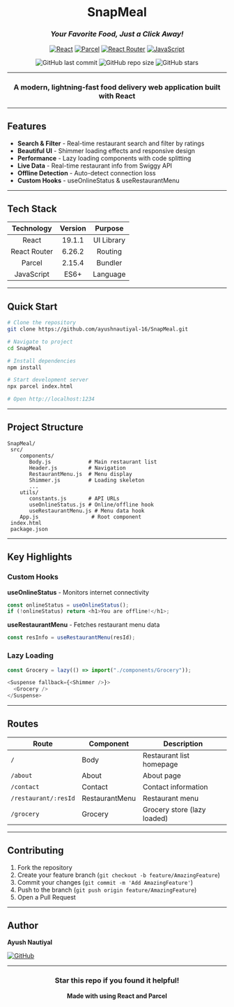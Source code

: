 ﻿<div align="center">

#  SnapMeal

### *Your Favorite Food, Just a Click Away!*

[![React](https://img.shields.io/badge/React-19.1.1-61DAFB?style=for-the-badge&logo=react&logoColor=white)](https://react.dev/)
[![Parcel](https://img.shields.io/badge/Parcel-2.15.4-E8B500?style=for-the-badge&logo=parcel&logoColor=white)](https://parceljs.org/)
[![React Router](https://img.shields.io/badge/React_Router-6.26.2-CA4245?style=for-the-badge&logo=react-router&logoColor=white)](https://reactrouter.com/)
[![JavaScript](https://img.shields.io/badge/JavaScript-ES6+-F7DF1E?style=for-the-badge&logo=javascript&logoColor=black)](https://developer.mozilla.org/en-US/docs/Web/JavaScript)

![GitHub last commit](https://img.shields.io/github/last-commit/ayushnautiyal-16/SnapMeal?style=flat-square)
![GitHub repo size](https://img.shields.io/github/repo-size/ayushnautiyal-16/SnapMeal?style=flat-square)
![GitHub stars](https://img.shields.io/github/stars/ayushnautiyal-16/SnapMeal?style=social)

---

###  A modern, lightning-fast food delivery web application built with React

</div>

---

##  Features

-  **Search & Filter** - Real-time restaurant search and filter by ratings
-  **Beautiful UI** - Shimmer loading effects and responsive design
-  **Performance** - Lazy loading components with code splitting
-  **Live Data** - Real-time restaurant info from Swiggy API
-  **Offline Detection** - Auto-detect connection loss
-  **Custom Hooks** - useOnlineStatus & useRestaurantMenu

---

##  Tech Stack

| Technology | Version | Purpose |
|:----------:|:-------:|:-------:|
| React | 19.1.1 | UI Library |
| React Router | 6.26.2 | Routing |
| Parcel | 2.15.4 | Bundler |
| JavaScript | ES6+ | Language |

---

##  Quick Start

```bash
# Clone the repository
git clone https://github.com/ayushnautiyal-16/SnapMeal.git

# Navigate to project
cd SnapMeal

# Install dependencies
npm install

# Start development server
npx parcel index.html

# Open http://localhost:1234
```

---

##  Project Structure

```
SnapMeal/
 src/
    components/
       Body.js            # Main restaurant list
       Header.js          # Navigation
       RestaurantMenu.js  # Menu display
       Shimmer.js         # Loading skeleton
       ...
    utils/
       constants.js       # API URLs
       useOnlineStatus.js # Online/offline hook
       useRestaurantMenu.js # Menu data hook
    App.js                 # Root component
 index.html
 package.json
```

---

##  Key Highlights

### Custom Hooks

**useOnlineStatus** - Monitors internet connectivity
```javascript
const onlineStatus = useOnlineStatus();
if (!onlineStatus) return <h1>You are offline!</h1>;
```

**useRestaurantMenu** - Fetches restaurant menu data
```javascript
const resInfo = useRestaurantMenu(resId);
```

### Lazy Loading
```javascript
const Grocery = lazy(() => import("./components/Grocery"));

<Suspense fallback={<Shimmer />}>
  <Grocery />
</Suspense>
```

---

##  Routes

| Route | Component | Description |
|-------|-----------|-------------|
| `/` | Body | Restaurant list homepage |
| `/about` | About | About page |
| `/contact` | Contact | Contact information |
| `/restaurant/:resId` | RestaurantMenu | Restaurant menu |
| `/grocery` | Grocery | Grocery store (lazy loaded) |

---

##  Contributing

1. Fork the repository
2. Create your feature branch (`git checkout -b feature/AmazingFeature`)
3. Commit your changes (`git commit -m 'Add AmazingFeature'`)
4. Push to the branch (`git push origin feature/AmazingFeature`)
5. Open a Pull Request

---

##  Author

**Ayush Nautiyal**

[![GitHub](https://img.shields.io/badge/GitHub-ayushnautiyal--16-181717?style=for-the-badge&logo=github)](https://github.com/ayushnautiyal-16)

---

<div align="center">

###  Star this repo if you found it helpful!

**Made with  using React and Parcel**

</div>